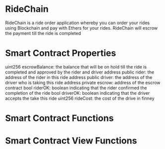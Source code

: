 # RideChain
RideChain is a ride order application whereby you can order your rides using Blockchain and pay with Ethers for your rides. RideChain will escrow the payment till the ride is completed 

# Smart Contract Properties

uint256 escrowBalance: the balance that will be on hold till the ride is completed and approved by the rider and driver
address public rider: the address of the rider in this ride
address public driver: the address of the driver who is taking this ride
address private escrow: address of the escrow contract
bool riderOK:  boolean indicating that the rider confirmed the completion of the ride
bool driverOK: boolean indicating that the driver accepts the take this ride
uint256 rideCost: the cost of the drive in finney

# Smart Contract Functions


# Smart Contract View Functions
